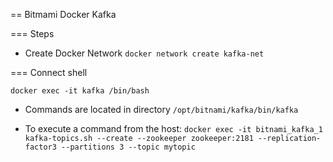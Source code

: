 == Bitmami Docker Kafka

=== Steps

 - Create Docker Network
 `docker network create kafka-net`

=== Connect shell

`docker exec -it kafka /bin/bash`

- Commands are located in directory `/opt/bitnami/kafka/bin/kafka`

- To execute a command from the host:
`docker exec -it bitnami_kafka_1 kafka-topics.sh --create --zookeeper zookeeper:2181 --replication-factor3 --partitions 3 --topic mytopic`


